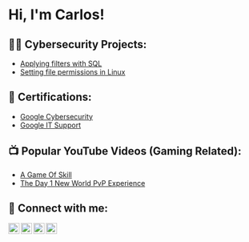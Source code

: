 <h1>Hi, I'm Carlos!

<h2>👨‍💻 Cybersecurity Projects:</h2>

- [Applying filters with SQL](https://docs.google.com/document/d/1t9c4N3MjOqtbuk7wfJjwU_Wb9-OkuiWEgqlXNrxhpew/edit?resourcekey=0-vaMTGnFPBI3j2fsVF0jMKA#heading=h.adnh333husy)
- [Setting file permissions in Linux](https://docs.google.com/document/d/1t9c4N3MjOqtbuk7wfJjwU_Wb9-OkuiWEgqlXNrxhpew/edit?resourcekey=0-vaMTGnFPBI3j2fsVF0jMKA#heading=h.adnh333husy)

<h2>📝 Certifications:</h2>

- [Google Cybersecurity](
https://www.coursera.org/account/accomplishments/specialization/certificate/QGQZB8YJ9GPH)
- [Google IT Support](https://www.coursera.org/accomplishments)

<h2>📺 Popular YouTube Videos (Gaming Related):</h2>

- [A Game Of Skill](https://www.youtube.com/watch?v=z32DbvdwI5Q)
- [The Day 1 New World PvP Experience](https://www.youtube.com/watch?v=1liwQTuv0_A)

<h2> 🤳 Connect with me:</h2>

[<img align="left" alt="JoshMadakor | YouTube" width="22px" src="https://cdn.jsdelivr.net/npm/simple-icons@v3/icons/youtube.svg" />][youtube]
[<img align="left" alt="JoshMadakor | Twitter" width="22px" src="https://cdn.jsdelivr.net/npm/simple-icons@v3/icons/twitter.svg" />][twitter]
[<img align="left" alt="JoshMadakor | LinkedIn" width="22px" src="https://cdn.jsdelivr.net/npm/simple-icons@v3/icons/linkedin.svg" />][linkedin]
[<img align="left" alt="JoshMadakor | Instagram" width="22px" src="https://cdn.jsdelivr.net/npm/simple-icons@v3/icons/instagram.svg" />][instagram]

[twitter]: https://twitter.com/CeeJwasX
[youtube]: https://www.youtube.com/channel/UCrbOWJZD3rZeYIz36rtdgVw
[instagram]: https://www.instagram.com/cj_barreto/
[linkedin]: https://www.linkedin.com/in/carlos-barreto-jr/

<!--
**joshmadakor1/joshmadakor1** is a ✨ _special_ ✨ repository because its `README.md` (this file) appears on your GitHub profile.

Here are some ideas to get you started:

- 🔭 I’m currently working on ...
- 🌱 I’m currently learning ...
- 👯 I’m looking to collaborate on ...
- 🤔 I’m looking for help with ...
- 💬 Ask me about ...
- 📫 How to reach me: ...
- 😄 Pronouns: ...
- ⚡ Fun fact: ...
-->
